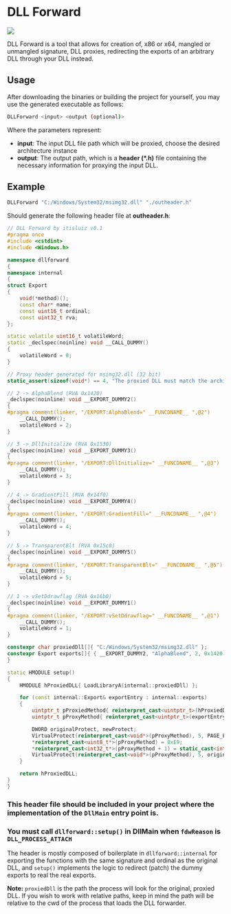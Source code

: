 # DLL Forward
![](https://i.imgur.com/slrvrXM.png)

DLL Forward is a tool that allows for creation of, x86 or x64, mangled or unmangled signature, DLL proxies, redirecting the exports of an arbitrary DLL through your DLL instead.

## Usage

After downloading the binaries or building the project for yourself, you may use the generated executable as follows:

```bash
DLLForward <input> <output (optional)>
```
Where the parameters represent:
- **input**: The input DLL file path which will be proxied, choose the desired architecture instance
- **output**: The output path, which is a **header (*.h)** file containing the necessary information for proxying the input DLL.

## Example
```bash
DLLForward "C:/Windows/System32/msimg32.dll" "./outheader.h"
```
Should generate the following header file at **outheader.h**:


```cpp
// DLL Forward by itisluiz v0.1
#pragma once
#include <cstdint>
#include <Windows.h>

namespace dllforward
{
namespace internal
{
struct Export
{ 
	void(*method)(); 
	const char* name; 
	const uint16_t ordinal;
	const uint32_t rva;
};

static volatile uint16_t volatileWord;
static _declspec(noinline) void __CALL_DUMMY()
{ 
	volatileWord = 0;
}

// Proxy header generated for msimg32.dll (32 bit)
static_assert(sizeof(void*) == 4, "The proxied DLL must match the architecture of the proxy DLL");

// 2 -> AlphaBlend (RVA 0x1420)
_declspec(noinline) void __EXPORT_DUMMY2()
{
#pragma comment(linker, "/EXPORT:AlphaBlend=" __FUNCDNAME__ ",@2")
	__CALL_DUMMY();
	volatileWord = 2;
}

// 3 -> DllInitialize (RVA 0x1530)
_declspec(noinline) void __EXPORT_DUMMY3()
{
#pragma comment(linker, "/EXPORT:DllInitialize=" __FUNCDNAME__ ",@3")
	__CALL_DUMMY();
	volatileWord = 3;
}

// 4 -> GradientFill (RVA 0x14f0)
_declspec(noinline) void __EXPORT_DUMMY4()
{
#pragma comment(linker, "/EXPORT:GradientFill=" __FUNCDNAME__ ",@4")
	__CALL_DUMMY();
	volatileWord = 4;
}

// 5 -> TransparentBlt (RVA 0x15c0)
_declspec(noinline) void __EXPORT_DUMMY5()
{
#pragma comment(linker, "/EXPORT:TransparentBlt=" __FUNCDNAME__ ",@5")
	__CALL_DUMMY();
	volatileWord = 5;
}

// 1 -> vSetDdrawflag (RVA 0x16b0)
_declspec(noinline) void __EXPORT_DUMMY1()
{
#pragma comment(linker, "/EXPORT:vSetDdrawflag=" __FUNCDNAME__ ",@1")
	__CALL_DUMMY();
	volatileWord = 1;
}

constexpr char proxiedDll[]{ "C:/Windows/System32/msimg32.dll" };
constexpr Export exports[]{ { __EXPORT_DUMMY2, "AlphaBlend", 2, 0x1420 }, { __EXPORT_DUMMY3, "DllInitialize", 3, 0x1530 }, { __EXPORT_DUMMY4, "GradientFill", 4, 0x14f0 }, { __EXPORT_DUMMY5, "TransparentBlt", 5, 0x15c0 }, { __EXPORT_DUMMY1, "vSetDdrawflag", 1, 0x16b0 } };
}

static HMODULE setup()
{
	HMODULE hProxiedDLL{ LoadLibraryA(internal::proxiedDll) };

	for (const internal::Export& exportEntry : internal::exports)
	{
		uintptr_t pProxiedMethod{ reinterpret_cast<uintptr_t>(hProxiedDLL) + exportEntry.rva };
		uintptr_t pProxyMethod{ reinterpret_cast<uintptr_t>(exportEntry.method) };

		DWORD originalProtect, newProtect;
		VirtualProtect(reinterpret_cast<void*>(pProxyMethod), 5, PAGE_EXECUTE_READWRITE, &originalProtect);
		*reinterpret_cast<uint8_t*>(pProxyMethod) = 0xE9;
		*reinterpret_cast<int32_t*>(pProxyMethod + 1) = static_cast<int32_t>(pProxiedMethod - pProxyMethod - 5);
		VirtualProtect(reinterpret_cast<void*>(pProxyMethod), 5, originalProtect, &newProtect);
	}

	return hProxiedDLL;
}
}


```
### This header file should be included in your project where the implementation of the `DllMain` entry point is.
### You must call `dllforward::setup()` in DllMain when `fdwReason` is `DLL_PROCESS_ATTACH`

The header is mostly composed of boilerplate in `dllforward::internal` for exporting the functions with the same signature and ordinal as the original DLL, and `setup()` implements the logic to redirect (patch) the dummy exports to real the real exports.

**Note:** `proxiedDll` is the path the process will look for the original, proxied DLL. If you wish to work with relative paths, keep in mind the path will be relative to the cwd of the process that loads the DLL forwarder. 
